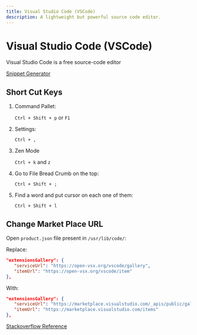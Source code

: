 ```yaml
---
title: Visual Studio Code (VSCode)
description: A lightweight but powerful source code editor.
---
```


# Visual Studio Code (VSCode)

Visual Studio Code is a free source-code editor

[Snippet Generator](https://snippet-generator.app/?description=&tabtrigger=&snippet=&mode=vscode)

## Short Cut Keys

1. Command Pallet:

   `Ctrl + Shift + p` or `F1`

2. Settings:

   `Ctrl + ,`

3. Zen Mode

   `Ctrl + k` and `z`

4. Go to File Bread Crumb on the top:

   `Ctrl + Shift + ;`

5. Find a word and put cursor on each one of them:

   `Ctrl + Shift + l`

## Change Market Place URL

Open `product.json` file present in `/usr/lib/code/`:

Replace:

```json
"extensionsGallery": {
   "serviceUrl": "https://open-vsx.org/vscode/gallery",
   "itemUrl": "https://open-vsx.org/vscode/item"
},
```

With:

```json
"extensionsGallery": {
   "serviceUrl": "https://marketplace.visualstudio.com/_apis/public/gallery",
   "itemUrl": "https://marketplace.visualstudio.com/items"
},
```

[Stackoverflow Reference](https://stackoverflow.com/questions/44057402/using-extensions-in-compiled-vscode)
